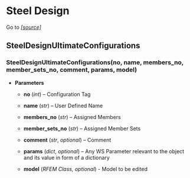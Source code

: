 # Steel Design

Go to *[[source]](https://github.com/Dlubal-Software/RFEM_Python_Client/tree/main/RFEM/SteelDesign)*


## SteelDesignUltimateConfigurations


### SteelDesignUltimateConfigurations(no, name, members_no, member_sets_no, comment, params, model)

* **Parameters**

    
    * **no** (*int*) – Configuration Tag


    * **name** (*str*) – User Defined Name


    * **members_no** (*str*) – Assigned Members


    * **member_sets_no** (*str*) – Assigned Member Sets


    * **comment** (*str*, *optional*) – Comment


    * **params** (*dict*, *optional*) – Any WS Parameter relevant to the object and its value in form of a dictionary


    * **model** (*RFEM Class, optional*) - Model to be edited
